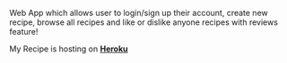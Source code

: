 Web App which allows user to login/sign up their account, create new recipe, browse all recipes and like or dislike anyone recipes with reviews feature! 

My Recipe is hosting on **[Heroku](https://gourav-recipe-rails.herokuapp.com/)**




